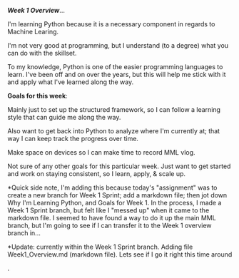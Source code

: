 **_Week 1 Overview_**...

I'm learning Python because it is a necessary component in regards to Machine Learing. 

I'm not very good at programming, but I understand (to a degree) what you can do with the skillset. 

To my knowledge, Python is one of the easier programming languages to learn. I've been off and on over the years, but this will help me stick with it and apply what I've learned along the way. 



**Goals for this week**:

Mainly just to set up the structured framework, so I can follow a learning style that can guide me along the way. 

Also want to get back into Python to analyze where I'm currently at; that way I can keep track the progress over time. 

Make space on devices so I can make time to record MML vlog. 

Not sure of any other goals for this particular week. Just want to get started and work on staying consistent, so I learn, apply, & scale up.


*Quick side note, I'm adding this because today's "assignment" was to create a new branch for Week 1 Sprint; add a markdown file; then jot down Why I'm Learning Python, and Goals for Week 1. 
In the process, I made a Week 1 Sprint branch, but felt like I "messed up" when it came to the markdown file. I seemed to have found a way to do it up the main MML branch, but I'm going to see if I can transfer it to the Week 1 overview branch in...

*Update: currently within the Week 1 Sprint branch. Adding file Week1_Overview.md (markdown file). Lets see if I go it right this time around 

.


